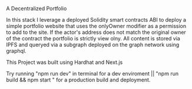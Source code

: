 A Decentralized Portfolio

In this stack I leverage a deployed Solidity smart contracts ABI to deploy a simple portfolio website that uses the onlyOwner modifier as a permission to add to the site.  If the actor's address does not match the original owner of the contract the portfolio is strictly view olny. All content is stored via IPFS and queryed via a subgraph deployed on the graph network using graphql.

This Project was built using Hardhat and Next.js

Try running "npm run dev" in terminal for a dev enviroment || "npm run build && npm start " for a production build and deployment.




